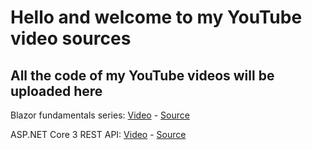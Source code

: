# Hello and welcome to my YouTube video sources
## All the code of my YouTube videos will be uploaded here

Blazor fundamentals series: [Video](https://www.youtube.com/playlist?list=PLUOequmGnXxPrY79JGnF72e1Pba8z93zo) - [Source](https://github.com/Elfocrash/Youtube.Sources/tree/master/BlazorFundamentals)

ASP.NET Core 3 REST API: [Video](https://www.youtube.com/playlist?list=PLUOequmGnXxOgmSDWU7Tl6iQTsOtyjtwU) - [Source](https://github.com/Elfocrash/Youtube.Sources/tree/master/RestApiTutorial)

